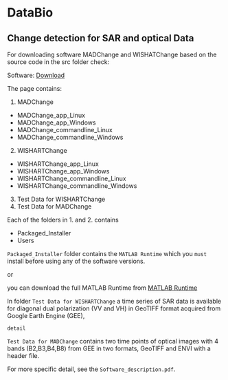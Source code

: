 # DataBio
## Change detection for SAR and optical Data
For downloading software MADChange and WISHATChange based on the source code in the src folder check:

Software: [Download](https://behnaz.pirzamanbin.name/PostDoc/)

The page contains:

1. MADChange
  * MADChange_app_Linux
  * MADChange_app_Windows
  * MADChange_commandline_Linux
  * MADChange_commandline_Windows
2. WISHARTChange
  * WISHARTChange_app_Linux
  * WISHARTChange_app_Windows
  * WISHARTChange_commandline_Linux
  * WISHARTChange_commandline_Windows
3. Test Data for WISHARTChange
4. Test Data for MADChange

Each of the folders in 1. and 2. contains
* Packaged_Installer
* Users

`Packaged_Installer` folder contains the `MATLAB Runtime` which you `must` install before using any of the software versions.

or

you can download the full MATLAB Runtime from
[MATLAB Runtime](https://se.mathworks.com/products/compiler/matlab-runtime.html)

In folder `Test Data for WISHARTChange` a time series of SAR data is available for diagonal dual polarization (VV and VH) in GeoTIFF format acquired from Google Earth Engine (GEE),

`detail`

`Test Data for MADChange` contains two time points of optical images with 4 bands (B2,B3,B4,B8) from GEE in two formats, GeoTIFF and ENVI with a header file.

For more specific detail, see the `Software_description.pdf`.
